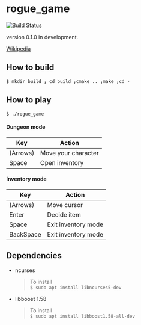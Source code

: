 # rogue_game
[![Build Status](https://travis-ci.org/tanacchi/rogue_game.png)](https://travis-ci.org/tanacchi/rogue_game)

version 0.1.0 in development.

[Wikipedia](https://ja.wikipedia.org/wiki/%E3%83%AD%E3%83%BC%E3%82%B0)


## How to build
`$ mkdir build ; cd build ;cmake .. ;make ;cd -`


## How to play
`$ ./rogue_game`

#### Dungeon mode
Key | Action
--- | ---
(Arrows) | Move your character
Space | Open inventory

#### Inventory mode
Key | Action
--- | ---
(Arrows) | Move cursor
Enter | Decide item
Space | Exit inventory mode
BackSpace | Exit inventory mode


## Dependencies
* ncurses
  > To install  
    `$ sudo apt install libncurses5-dev`
* libboost 1.58
  > To install  
    `$ sudo apt install libboost1.58-all-dev`
